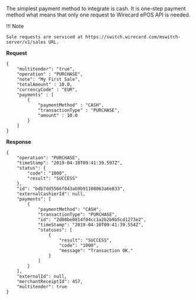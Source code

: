 The simplest payment method to integrate is cash. It is one-step payment method what means that only one request to Wirecard ePOS API is needed.

!!! Note
    
    Sale requests are serviced at https://switch.wirecard.com/mswitch-server/v1/sales URL.

**Request**
    
    {
        "multitender": "true",
        "operation" : "PURCHASE",
        "note": "My First Sale",
        "totalAmount" : 10.0,
        "currencyCode" : "EUR",
        "payments" : [
            {
                "paymentMethod" : "CASH",
                "transactionType" : "PURCHASE",
                "amount" : 10.0
            }
        ]
    }

**Response**

    {
        "operation": "PURCHASE",
        "timeStamp": "2019-04-10T09:41:39.597Z",
        "status": {
            "code": "1000",
            "result": "SUCCESS"
        },
        "id": "bdb7dd5566f043ab9b91108863a6e833",
        "externalCashierId": null,
        "payments": [
            {
                "paymentMethod": "CASH",
                "transactionType": "PURCHASE",
                "id": "2d08be0814f04cc1a2b2b9b5cd1273e2",
                "timeStamp": "2019-04-10T09:41:39.554Z",
                "statuses": [
                    {
                        "result": "SUCCESS",
                        "code": "1000",
                        "message": "Transaction OK."
                    }
                ]
            }
        ],
        "externalId": null,
        "merchantReceiptId": 457,
        "multitender": true
    }